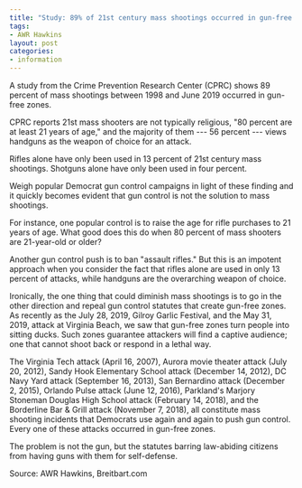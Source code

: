 ```yaml
---
title: "Study: 89% of 21st century mass shootings occurred in gun-free zones"
tags:
- AWR Hawkins
layout: post
categories:
- information
---
```


A study from the Crime Prevention Research Center (CPRC) shows 89 percent of mass shootings between 1998 and June 2019 occurred in gun-free zones.

CPRC reports 21st mass shooters are not typically religious, "80 percent are at least 21 years of age," and the majority of them --- 56 percent --- views handguns as the weapon of choice for an attack.

Rifles alone have only been used in 13 percent of 21st century mass shootings. Shotguns alone have only been used in four percent.

Weigh popular Democrat gun control campaigns in light of these finding and it quickly becomes evident that gun control is not the solution to mass shootings.

For instance, one popular control is to raise the age for rifle purchases to 21 years of age. What good does this do when 80 percent of mass shooters are 21-year-old or older?

Another gun control push is to ban "assault rifles." But this is an impotent approach when you consider the fact that rifles alone are used in only 13 percent of attacks, while handguns are the overarching weapon of choice.

Ironically, the one thing that could diminish mass shootings is to go in the other direction and repeal gun control statutes that create gun-free zones. As recently as the July 28, 2019, Gilroy Garlic Festival, and the May 31, 2019, attack at Virginia Beach, we saw that gun-free zones turn people into sitting ducks. Such zones guarantee attackers will find a captive audience; one that cannot shoot back or respond in a lethal way.

The Virginia Tech attack (April 16, 2007), Aurora movie theater attack (July 20, 2012), Sandy Hook Elementary School attack (December 14, 2012), DC Navy Yard attack (September 16, 2013), San Bernardino attack (December 2, 2015), Orlando Pulse attack (June 12, 2016), Parkland's Marjory Stoneman Douglas High School attack (February 14, 2018), and the Borderline Bar & Grill attack (November 7, 2018), all constitute mass shooting incidents that Democrats use again and again to push gun control. Every one of these attacks occurred in gun-free zones.

The problem is not the gun, but the statutes barring law-abiding citizens from having guns with them for self-defense.

Source: AWR Hawkins, Breitbart.com
